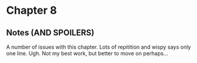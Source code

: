 # Chapter 8
## Notes (AND SPOILERS)

A number of issues with this chapter. Lots of repitition and wispy says only one line. Ugh. Not my best work, but better to move on perhaps...